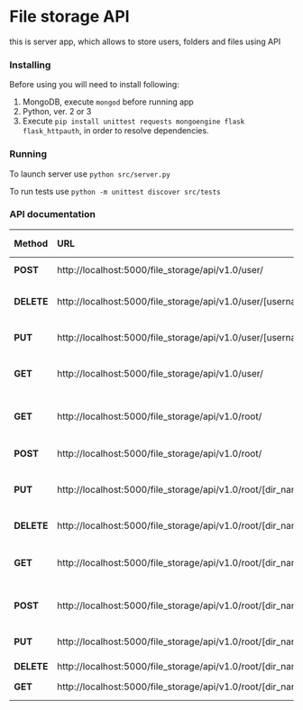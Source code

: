 # File storage API

this is server app, which allows to store users, folders and files using API

### Installing

Before using you will need to install following:
1. MongoDB, execute ```mongod``` before running app
2. Python, ver. 2 or 3
3. Execute ```pip install unittest requests mongoengine flask flask_httpauth```, in order to resolve dependencies.

### Running

To launch server use ```python src/server.py```

To run tests use ```python -m unittest discover src/tests```

### API documentation
Method|URL|JSON attachment|Requires login|Description
:---|:---|:---:|:---:|:---
**POST**|http://localhost:5000/file_storage/api/v1.0/user/|{'username':username, 'password':password}|No|Add user
**DELETE**|http://localhost:5000/file_storage/api/v1.0/user/[username]|-|Yes|Deletes specified user
**PUT**|http://localhost:5000/file_storage/api/v1.0/user/[username]|{'password':new_password}|Yes|Changes password to ```new_password```
**GET**|http://localhost:5000/file_storage/api/v1.0/user/|-|No|Returns list of users' names
**GET**|http://localhost:5000/file_storage/api/v1.0/root/|-|Yes|Returns list of user's directories names
**POST**|http://localhost:5000/file_storage/api/v1.0/root/|{'directory_name':dir_name}|Yes|Add directory
**PUT**|http://localhost:5000/file_storage/api/v1.0/root/[dir_name]|{'directory_name':new_dir_name}|Yes|Change directory name to ```new_dir_name```
**DELETE**|http://localhost:5000/file_storage/api/v1.0/root/[dir_name]|-|Yes|Delete directory
**GET**|http://localhost:5000/file_storage/api/v1.0/root/[dir_name]|-|Yes|Returns list of file names in this directory
**POST**|http://localhost:5000/file_storage/api/v1.0/root/[dir_name]|{'filename':file_name,'filecontent':filecontent}|Yes|Add file to specified directory
**PUT**|http://localhost:5000/file_storage/api/v1.0/root/[dir_name]/[file_name]|{'filecontent':filecontent}|[X]|Update file with ```filecontent```
**DELETE**|http://localhost:5000/file_storage/api/v1.0/root/[dir_name]/[file_name]|-|Yes|Delete file
**GET**|http://localhost:5000/file_storage/api/v1.0/root/[dir_name]/[file_name]|-|Yes|Returns file content 
